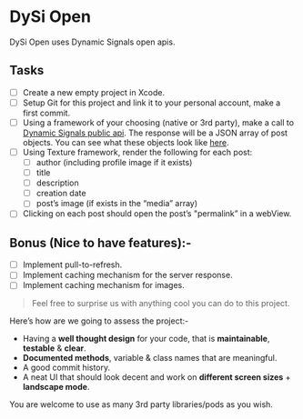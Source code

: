 # DySi Open
DySi Open uses Dynamic Signals open apis.

## Tasks
- [ ] Create a new empty project in Xcode.
- [ ] Setup Git for this project and link it to your personal account, make a
  first commit.
- [ ] Using a framework of your choosing (native or 3rd party), make a call to
  [Dynamic Signals public api](https://www.dysiopen.com/v1/posts/public). The
  response will be a JSON array of post objects. You can see what these objects
  look like [here](https://dev.voicestorm.com/api/responses/postResponse).
- [ ] Using Texture framework, render the following for each post:
    - [ ] author (including profile image if it exists)
    - [ ] title
    - [ ] description
    - [ ] creation date
    - [ ] post’s image (if exists in the “media” array)
- [ ] Clicking on each post should open the post’s "permalink” in a webView.
 
## Bonus (Nice to have features):-
- [ ] Implement pull-to-refresh.
- [ ] Implement caching mechanism for the server response.
- [ ] Implement caching mechanism for images.

> Feel free to surprise us with anything cool you can do to this project.

Here’s how are we going to assess the project:-

- Having a **well thought design** for your code, that is **maintainable**,
  **testable** & **clear**.
- **Documented methods**, variable & class names that are meaningful.
- A good commit history.
- A neat UI that should look decent and work on **different screen sizes** +
  **landscape mode**.

You are welcome to use as many 3rd party libraries/pods as you wish.

